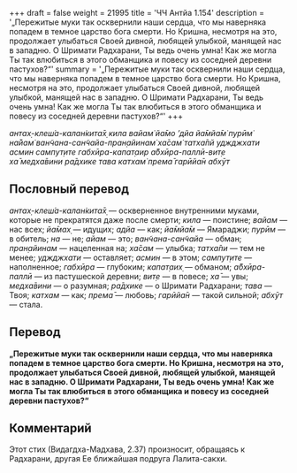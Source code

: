 +++
draft = false
weight = 21995
title = 'ЧЧ Антйа 1.154'
description = '„Пережитые муки так осквернили наши сердца, что мы наверняка попадем в темное царство бога смерти. Но Кришна, несмотря на это, продолжает улыбаться Своей дивной, любящей улыбкой, манящей нас в западню. О Шримати Радхарани, Ты ведь очень умна! Как же могла Ты так влюбиться в этого обманщика и повесу из соседней деревни пастухов?“'
summary = '„Пережитые муки так осквернили наши сердца, что мы наверняка попадем в темное царство бога смерти. Но Кришна, несмотря на это, продолжает улыбаться Своей дивной, любящей улыбкой, манящей нас в западню. О Шримати Радхарани, Ты ведь очень умна! Как же могла Ты так влюбиться в этого обманщика и повесу из соседней деревни пастухов?“'
+++

_антах̣-клеш́а-калан̇кита̄х̣ кила вайам̇ йа̄мо ’дйа йа̄мйа̄м̇ пурӣм̇  
на̄йам̇ ван̃чана-сан̃чайа-пран̣айинам̇ ха̄сам̇ татха̄пй уджджхати  
асмин сампут̣ите габхӣра-капат̣аир а̄бхӣра-паллӣ-вит̣е  
ха̄ медха̄вини ра̄дхике тава катхам̇ према̄ гарӣйа̄н абхӯт_

## Пословный перевод

_антах̣_\-_клеш́а_\-_калан̇кита̄х̣_ — оскверненное внутренними муками, которые не прекратятся даже после смерти; _кила_ — поистине; _вайам_ — нас всех; _йа̄мах̣_ — идущих; _адйа_ — как; _йа̄мйа̄м_ — Ямараджи; _пурӣм_ — в обитель; _на_ — не; _айам_ — это; _ван̃чана_\-_сан̃чайа_ — обман; _пран̣айинам_ — нацеленная на; _ха̄сам_ — улыбка; _татха̄пи_ — тем не менее; _уджджхати_ — оставляет; _асмин_ — в этом; _сампут̣ите_ — наполненное; _габхӣра_ — глубоким; _капат̣аих̣_ — обманом; _а̄бхӣра_\-_паллӣ_ — из пастушеской деревни; _вит̣е_ — в повесе; _ха̄_ — увы; _медха̄вини_ — о разумная; _ра̄дхике_ — о Шримати Радхарани; _тава_ — Твоя; _катхам_ — как; _према̄_ — любовь; _гарӣйа̄н_ — такой сильной; _абхӯт_ — стала.

## Перевод

**„Пережитые муки так осквернили наши сердца, что мы наверняка попадем в темное царство бога смерти. Но Кришна, несмотря на это, продолжает улыбаться Своей дивной, любящей улыбкой, манящей нас в западню. О Шримати Радхарани, Ты ведь очень умна! Как же могла Ты так влюбиться в этого обманщика и повесу из соседней деревни пастухов?“**

## Комментарий

Этот стих (Видагдха-Мадхава, 2.37) произносит, обращаясь к Радхарани, другая Ее ближайшая подруга Лалита-сакхи.
